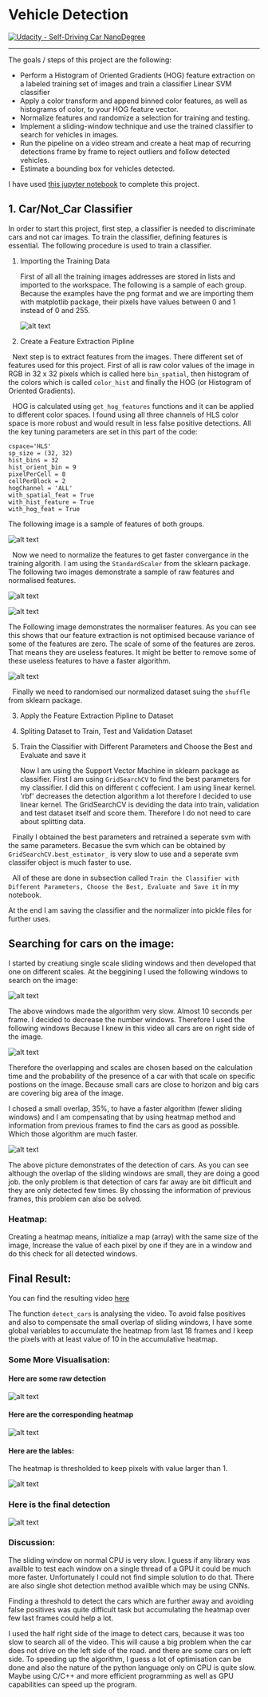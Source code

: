 # Vehicle Detection
[![Udacity - Self-Driving Car NanoDegree](https://s3.amazonaws.com/udacity-sdc/github/shield-carnd.svg)](http://www.udacity.com/drive)

---

The goals / steps of this project are the following:

* Perform a Histogram of Oriented Gradients (HOG) feature extraction on a labeled training set of images and train a classifier Linear SVM classifier
* Apply a color transform and append binned color features, as well as histograms of color, to your HOG feature vector. 
* Normalize features and randomize a selection for training and testing.
* Implement a sliding-window technique and use the trained classifier to search for vehicles in images.
* Run the pipeline on a video stream and create a heat map of recurring detections frame by frame to reject outliers and follow detected vehicles.
* Estimate a bounding box for vehicles detected.

[//]: # (Image References)
[image1]: ./output_images/Car_NotCar.png "Car vs NotCar Sample"
[image2]: ./output_images/features.png "Visualisation of Features"
[image3]: ./output_images/actual_features.png "Raw Features"
[image4]: ./output_images/Normalized_features.png "Normalized Features"
[image5]: ./output_images/Normalizer.png "Normalizer"
[image6]: ./output_images/sliding_wins_1.png "Sliding Windows"
[image7]: ./output_images/sliding_wins_2.png "Faster Sliding Windows"
[image8]: ./output_images/detection_samples.png "More Example of Car Detection"
[image9]: ./output_images/heat_map_sample.png "Heat Map Sample"
[image10]: ./output_images/labels_samples.png "Thresholded labels samples"
[image11]: ./output_images/final_detection_sample.png "Final Detection Samples"
[video1]: ./project_video_out.mp4

I have used [this jupyter notebook](https://github.com/yosoufe/CarND-Vehicle-Detection/blob/master/Vehicle%20Detection.ipynb) to complete this project.

## 1. Car/Not_Car Classifier

In order to start this project, first step, a classifier is needed to discriminate cars and not car images. To train the classifier, defining features is essential. The following procedure is used to train a classifier.

1. Importing the Training Data

   First of all all the training images addresses are stored in lists and imported to the workspace. The following is a sample of each group. Because the examples have the png format and we are importing them with matplotlib package, their pixels have values between 0 and 1 instead of 0 and 255.
   
   ![alt text][image1]

2. Create a Feature Extraction Pipline

   Next step is to extract features from the images. There different set of features used for this project. First of all is raw color values of the image in RGB in 32 x 32 pixels which is called here `bin_spatial`, then histogram of the colors which is called `color_hist` and finally the HOG (or Histogram of Oriented Gradients).
   
   HOG is calculated using `get_hog_features` functions and it can be applied to different color spaces. I found using all three channels of HLS color space is more robust and would result in less false positive detections. All the key tuning parameters are set in this part of the code:
   
```
cspace='HLS'
sp_size = (32, 32)
hist_bins = 32
hist_orient_bin = 9
pixelPerCell = 8
cellPerBlock = 2
hogChannel = 'ALL'
with_spatial_feat = True
with_hist_feature = True
with_hog_feat = True
```

   The following image is a sample of features of both groups.
   
   ![alt text][image2]
   
   Now we need to normalize the features to get faster convergance in the training algorith. I am using the `StandardScaler` from the sklearn package. The following two images demonstrate a sample of raw features and normalised features.
   
   ![alt text][image3]
   
   ![alt text][image4]
   
   The Following image demonstrates the normaliser features. As you can see this shows that our feature extraction is not optimised because variance of some of the features are zero. The scale of some of the features are zeros. That means they are useless features. It might be better to remove some of these useless features to have a faster algorithm. 
   
   ![alt text][image5]
   
   Finally we need to randomised our normalized dataset suing the `shuffle` from sklearn package.

3. Apply the Feature Extraction Pipline to Dataset
4. Spliting Dataset to Train, Test and Validation Dataset
5. Train the Classifier with Different Parameters and Choose the Best and Evaluate and save it

   Now I am using the Support Vector Machine in sklearn package as classifier. First I am using `GridSearchCV` to find the best parameters for my classifier. I did this on different `C` coffecient. I am using linear kernel. 'rbf' decreases the detection algorithm a lot therefore I decided to use linear kernel. The GridSearchCV is deviding the data into train, validation and test dataset itself and score them. Therefore I do not need to care about splitting data.
   
   Finally I obtained the best parameters and retrained a seperate svm with the same parameters. Becasue the svm which can be obtained by `GridSearchCV.best_estimator_` is very slow to use and a seperate svm classifer object is much faster to use.
   
   All of these are done in subsection called `Train the Classifier with Different Parameters, Choose the Best, Evaluate and Save it` in my notebook.
   
   At the end I am saving the classifier and the normalizer into pickle files for further uses.

## Searching for cars on the image:
I started by creatiung single scale sliding windows and then developed that one on different scales. At the beggining I used the following windows to search on the image:

![alt text][image6]

The above windows made the algorithm very slow. Almost 10 seconds per frame. I decided to decrease the number windows. Therefore I used the following windows Because I knew in this video all cars are on right side of the image.

![alt text][image7]

Therefore the overlapping and scales are chosen based on the calculation time and the probability of the presence of a car with that scale on specific postions on the image. Because small cars are close to horizon and big cars are covering big area of the image.

I chosed a small overlap, 35%, to have a faster algorithm (fewer sliding windows) and I am compensating that by using heatmap method and information from previous frames to find the cars as good as possible. Which those algorithm are much faster.

![alt text][image8]

The above picture demonstrates of the detection of cars. As you can see although the overlap of the sliding windows are small, they are doing a good job. the only problem is that detection of cars far away are bit difficult and they are only detected few times. By chossing the information of previous frames, this problem can also be solved.

### Heatmap:
Creating a heatmap means, initialize a map (array) with the same size of the image, Increase the value of each pixel by one if they are in a window and do this check for all detected windows. 

## Final Result:
You can find the resulting video [here](https://youtu.be/LlQv3c4PjVg)

The function `detect_cars` is analysing the video.
To avoid false positives and also to compensate the small overlap of sliding windows, I have some global variables to accumulate the heatmap from last 18 frames and I keep the pixels with at least value of 10 in the accumulative heatmap.


### Some More Visualisation:

#### Here are some raw detection

![alt text][image8]

#### Here are the corresponding heatmap

![alt text][image9]

#### Here are the lables:
The heatmap is thresholded to keep pixels with value larger than 1.

![alt text][image10]

### Here is the final detection

![alt text][image11]

### Discussion:
The sliding window on normal CPU is very slow. I guess if any library was availble to test each window on a single thread of a GPU it could be much more faster. Unfortunately I could not find simple solution to do that. There are also single shot detection method availble which may be using CNNs.

Finding a threshold to detect the cars which are further away and avoiding false positives was quite difficult task but accumulating the heatmap over few last frames could help a lot.

I used the half right side of the image to detect cars, because it was too slow to search all of the video. This will cause a big problem when the car does not drive on the left side of the road. and there are some cars on left side. To speeding up the algorithm, I guess a lot of optimisation can be done and also the nature of the python language only on CPU is quite slow. Maybe using C/C++ and more efficient programming as well as GPU capabilities can speed up the program.
